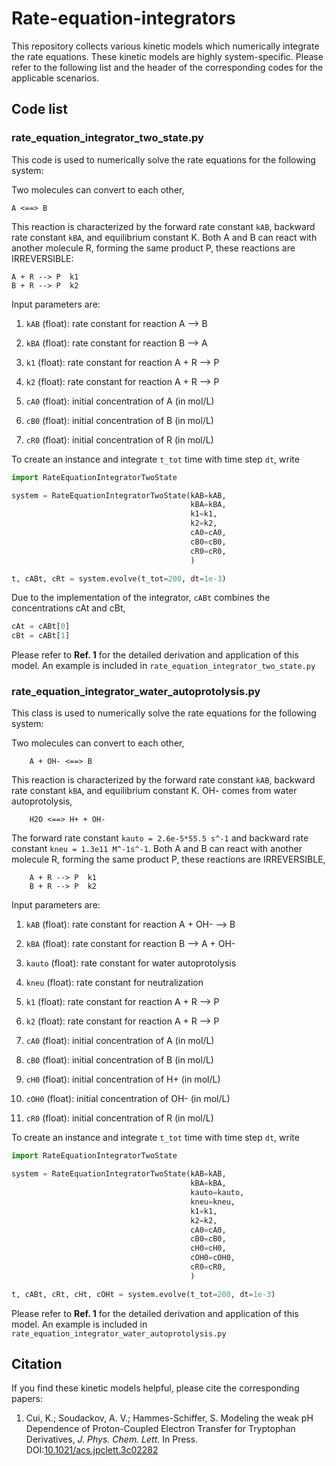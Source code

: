 # Rate-equation-integrators
This repository collects various kinetic models which numerically integrate the rate equations. These kinetic models are highly system-specific. Please refer to the following list and the header of the corresponding codes for the applicable scenarios. 

## Code list
### rate_equation_integrator_two_state.py
This code is used to numerically solve the rate equations for the following system:

Two molecules can convert to each other, 

    A <==> B
    
This reaction is characterized by the forward rate constant `kAB`, backward rate constant `kBA`, and equilibrium constant K.
Both A and B can react with another molecule R, forming the same product P, these reactions are IRREVERSIBLE:

    A + R --> P  k1
    B + R --> P  k2

Input parameters are:

1. `kAB` (float): rate constant for reaction A --> B

2. `kBA` (float): rate constant for reaction B --> A

3. `k1` (float): rate constant for reaction A + R --> P

4. `k2` (float): rate constant for reaction A + R --> P

5. `cA0` (float): initial concentration of A (in mol/L)

6. `cB0` (float): initial concentration of B (in mol/L)
 
7. `cR0` (float): initial concentration of R (in mol/L)

To create an instance and integrate `t_tot` time with time step `dt`, write
```python
import RateEquationIntegratorTwoState

system = RateEquationIntegratorTwoState(kAB=kAB,
                                        kBA=kBA,
                                        k1=k1,
                                        k2=k2,
                                        cA0=cA0,
                                        cB0=cB0,
                                        cR0=cR0,
                                        )

t, cABt, cRt = system.evolve(t_tot=200, dt=1e-3)

```
Due to the implementation of the integrator, `cABt` combines the concentrations cAt and cBt, 
```python
cAt = cABt[0]
cBt = cABt[1]
```
Please refer to **Ref. 1** for the detailed derivation and application of this model. An example is included in `rate_equation_integrator_two_state.py`

### rate_equation_integrator_water_autoprotolysis.py
This class is used to numerically solve the rate equations for the following system:

Two molecules can convert to each other, 

        A + OH- <==> B
        
This reaction is characterized by the forward rate constant `kAB`, backward rate constant `kBA`, and equilibrium constant K. OH- comes from water autoprotolysis,

        H2O <==> H+ + OH-
        
The forward rate constant `kauto = 2.6e-5*55.5 s^-1` and backward rate constant `kneu = 1.3e11 M^-1s^-1`. 
Both A and B can react with another molecule R, forming the same product P, these reactions are IRREVERSIBLE,

        A + R --> P  k1
        B + R --> P  k2

Input parameters are:

1. `kAB` (float): rate constant for reaction A + OH- --> B

2. `kBA` (float): rate constant for reaction B --> A + OH-

3. `kauto` (float): rate constant for water autoprotolysis

4. `kneu` (float): rate constant for neutralization

5. `k1` (float): rate constant for reaction A + R --> P

6. `k2` (float): rate constant for reaction A + R --> P

7. `cA0` (float): initial concentration of A (in mol/L)

8. `cB0` (float): initial concentration of B (in mol/L)

9. `cH0` (float): initial concentration of H+ (in mol/L)

10. `cOH0` (float): initial concentration of OH- (in mol/L)

11. `cR0` (float): initial concentration of R (in mol/L)

To create an instance and integrate `t_tot` time with time step `dt`, write
```python
import RateEquationIntegratorTwoState

system = RateEquationIntegratorTwoState(kAB=kAB,
                                        kBA=kBA,
                                        kauto=kauto,
                                        kneu=kneu,
                                        k1=k1,
                                        k2=k2,
                                        cA0=cA0,
                                        cB0=cB0,
                                        cH0=cH0,
                                        cOH0=cOH0,
                                        cR0=cR0,
                                        )

t, cABt, cRt, cHt, cOHt = system.evolve(t_tot=200, dt=1e-3)
```
Please refer to **Ref. 1** for the detailed derivation and application of this model. An example is included in `rate_equation_integrator_water_autoprotolysis.py`

## Citation
If you find these kinetic models helpful, please cite the corresponding papers: 
1. Cui, K.; Soudackov, A. V.; Hammes-Schiffer, S. Modeling the weak pH Dependence of Proton-Coupled Electron Transfer for Tryptophan Derivatives, *J. Phys. Chem. Lett.* In Press. DOI:[10.1021/acs.jpclett.3c02282](https://doi.org/10.1021/acs.jpclett.3c02282)
